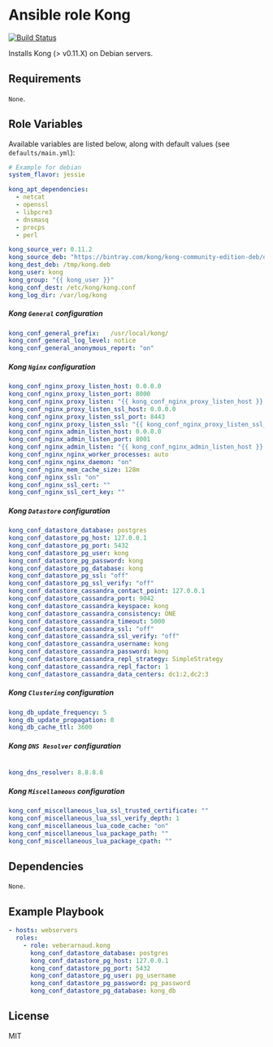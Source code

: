 # Ansible role Kong

[![Build Status](https://travis-ci.org/VEBERArnaud/ansible-role-kong.svg?branch=master)](https://travis-ci.org/VEBERArnaud/ansible-role-kong)

Installs Kong (> v0.11.X) on Debian servers.

## Requirements

`None`.

## Role Variables

Available variables are listed below, along with default values (see `defaults/main.yml`):

```yaml
# Example for debian
system_flavor: jessie

kong_apt_dependencies:
  - netcat
  - openssl
  - libpcre3
  - dnsmasq
  - procps
  - perl

kong_source_ver: 0.11.2
kong_source_deb: "https://bintray.com/kong/kong-community-edition-deb/download_file?file_path=dists/kong-community-edition-{{ kong_source_ver }}.{{ system_flavor }}.all.deb"
kong_dest_deb: /tmp/kong.deb
kong_user: kong
kong_group: "{{ kong_user }}"
kong_conf_dest: /etc/kong/kong.conf
kong_log_dir: /var/log/kong
```

##### Kong `General` configuration

```yaml
kong_conf_general_prefix:   /usr/local/kong/
kong_conf_general_log_level: notice
kong_conf_general_anonymous_report: "on"
```

##### Kong `Nginx` configuration

```yaml
kong_conf_nginx_proxy_listen_host: 0.0.0.0
kong_conf_nginx_proxy_listen_port: 8000
kong_conf_nginx_proxy_listen: "{{ kong_conf_nginx_proxy_listen_host }}:{{ kong_conf_nginx_proxy_listen_port }}"
kong_conf_nginx_proxy_listen_ssl_host: 0.0.0.0
kong_conf_nginx_proxy_listen_ssl_port: 8443
kong_conf_nginx_proxy_listen_ssl: "{{ kong_conf_nginx_proxy_listen_ssl_host }}:{{ kong_conf_nginx_proxy_listen_ssl_port }}"
kong_conf_nginx_admin_listen_host: 0.0.0.0
kong_conf_nginx_admin_listen_port: 8001
kong_conf_nginx_admin_listen: "{{ kong_conf_nginx_admin_listen_host }}:{{ kong_conf_nginx_admin_listen_port }}"
kong_conf_nginx_nginx_worker_processes: auto
kong_conf_nginx_nginx_daemon: "on"
kong_conf_nginx_mem_cache_size: 128m
kong_conf_nginx_ssl: "on"
kong_conf_nginx_ssl_cert: ""
kong_conf_nginx_ssl_cert_key: ""
```

##### Kong `Datastore` configuration

```yaml
kong_conf_datastore_database: postgres
kong_conf_datastore_pg_host: 127.0.0.1
kong_conf_datastore_pg_port: 5432
kong_conf_datastore_pg_user: kong
kong_conf_datastore_pg_password: kong
kong_conf_datastore_pg_database: kong
kong_conf_datastore_pg_ssl: "off"
kong_conf_datastore_pg_ssl_verify: "off"
kong_conf_datastore_cassandra_contact_point: 127.0.0.1
kong_conf_datastore_cassandra_port: 9042
kong_conf_datastore_cassandra_keyspace: kong
kong_conf_datastore_cassandra_consistency: ONE
kong_conf_datastore_cassandra_timeout: 5000
kong_conf_datastore_cassandra_ssl: "off"
kong_conf_datastore_cassandra_ssl_verify: "off"
kong_conf_datastore_cassandra_username: kong
kong_conf_datastore_cassandra_password: kong
kong_conf_datastore_cassandra_repl_strategy: SimpleStrategy
kong_conf_datastore_cassandra_repl_factor: 1
kong_conf_datastore_cassandra_data_centers: dc1:2,dc2:3
```

##### Kong `Clustering` configuration

```yaml
kong_db_update_frequency: 5
kong_db_update_propagation: 0
kong_db_cache_ttl: 3600
```

##### Kong `DNS Resolver` configuration

```yaml

kong_dns_resolver: 8.8.8.8
```

##### Kong `Miscellaneous` configuration

```yaml
kong_conf_miscellaneous_lua_ssl_trusted_certificate: ""
kong_conf_miscellaneous_lua_ssl_verify_depth: 1
kong_conf_miscellaneous_lua_code_cache: "on"
kong_conf_miscellaneous_lua_package_path: ""
kong_conf_miscellaneous_lua_package_cpath: ""
```

## Dependencies

`None`.

## Example Playbook

```yaml
- hosts: webservers
  roles:
    - role: veberarnaud.kong
      kong_conf_datastore_database: postgres
      kong_conf_datastore_pg_host: 127.0.0.1
      kong_conf_datastore_pg_port: 5432
      kong_conf_datastore_pg_user: pg_username
      kong_conf_datastore_pg_password: pg_password
      kong_conf_datastore_pg_database: kong_db
```

## License

MIT
